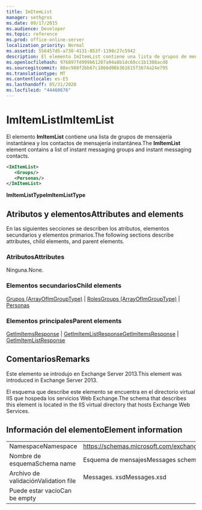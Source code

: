 ```yaml
---
title: ImItemList
manager: sethgros
ms.date: 09/17/2015
ms.audience: Developer
ms.topic: reference
ms.prod: office-online-server
localization_priority: Normal
ms.assetid: 556457d5-a730-4131-853f-1198c27c5942
description: El elemento ImItemList contiene una lista de grupos de mensajería instantánea y los contactos de mensajería instantánea.
ms.openlocfilehash: 976897fd999b61207a94a8b1dc60cc1b1308acd8
ms.sourcegitcommit: 88ec988f2bb67c1866d06b361615f3674a24e795
ms.translationtype: MT
ms.contentlocale: es-ES
ms.lasthandoff: 05/31/2020
ms.locfileid: "44460676"
---
```

# <a name="imitemlist"></a><span data-ttu-id="9a6f3-103">ImItemList</span><span class="sxs-lookup"><span data-stu-id="9a6f3-103">ImItemList</span></span>

<span data-ttu-id="9a6f3-104">El elemento **ImItemList** contiene una lista de grupos de mensajería instantánea y los contactos de mensajería instantánea.</span><span class="sxs-lookup"><span data-stu-id="9a6f3-104">The **ImItemList** element contains a list of instant messaging groups and instant messaging contacts.</span></span> 
  
```XML
<ImItemList>
   <Groups/>
   <Personas/>
</ImItemList>
```

 <span data-ttu-id="9a6f3-105">**ImItemListType**</span><span class="sxs-lookup"><span data-stu-id="9a6f3-105">**ImItemListType**</span></span>
## <a name="attributes-and-elements"></a><span data-ttu-id="9a6f3-106">Atributos y elementos</span><span class="sxs-lookup"><span data-stu-id="9a6f3-106">Attributes and elements</span></span>

<span data-ttu-id="9a6f3-107">En las siguientes secciones se describen los atributos, elementos secundarios y elementos primarios.</span><span class="sxs-lookup"><span data-stu-id="9a6f3-107">The following sections describe attributes, child elements, and parent elements.</span></span>
  
### <a name="attributes"></a><span data-ttu-id="9a6f3-108">Atributos</span><span class="sxs-lookup"><span data-stu-id="9a6f3-108">Attributes</span></span>

<span data-ttu-id="9a6f3-109">Ninguna.</span><span class="sxs-lookup"><span data-stu-id="9a6f3-109">None.</span></span>
  
### <a name="child-elements"></a><span data-ttu-id="9a6f3-110">Elementos secundarios</span><span class="sxs-lookup"><span data-stu-id="9a6f3-110">Child elements</span></span>

<span data-ttu-id="9a6f3-111">[Grupos (ArrayOfImGroupType)](groups-arrayofimgrouptype.md)  |  [Roles](personas-ex15websvcsotherref.md)</span><span class="sxs-lookup"><span data-stu-id="9a6f3-111">[Groups (ArrayOfImGroupType)](groups-arrayofimgrouptype.md) | [Personas](personas-ex15websvcsotherref.md)</span></span>
  
### <a name="parent-elements"></a><span data-ttu-id="9a6f3-112">Elementos principales</span><span class="sxs-lookup"><span data-stu-id="9a6f3-112">Parent elements</span></span>

<span data-ttu-id="9a6f3-113">[GetImItemsResponse](getimitemsresponse.md)  |  [GetImItemListResponse](getimitemlistresponse.md)</span><span class="sxs-lookup"><span data-stu-id="9a6f3-113">[GetImItemsResponse](getimitemsresponse.md) | [GetImItemListResponse](getimitemlistresponse.md)</span></span>
  
## <a name="remarks"></a><span data-ttu-id="9a6f3-114">Comentarios</span><span class="sxs-lookup"><span data-stu-id="9a6f3-114">Remarks</span></span>

<span data-ttu-id="9a6f3-115">Este elemento se introdujo en Exchange Server 2013.</span><span class="sxs-lookup"><span data-stu-id="9a6f3-115">This element was introduced in Exchange Server 2013.</span></span>
  
<span data-ttu-id="9a6f3-116">El esquema que describe este elemento se encuentra en el directorio virtual IIS que hospeda los servicios Web Exchange.</span><span class="sxs-lookup"><span data-stu-id="9a6f3-116">The schema that describes this element is located in the IIS virtual directory that hosts Exchange Web Services.</span></span>
  
## <a name="element-information"></a><span data-ttu-id="9a6f3-117">Información del elemento</span><span class="sxs-lookup"><span data-stu-id="9a6f3-117">Element information</span></span>

|||
|:-----|:-----|
|<span data-ttu-id="9a6f3-118">Namespace</span><span class="sxs-lookup"><span data-stu-id="9a6f3-118">Namespace</span></span>  <br/> |https://schemas.microsoft.com/exchange/services/2006/messages  <br/> |
|<span data-ttu-id="9a6f3-119">Nombre de esquema</span><span class="sxs-lookup"><span data-stu-id="9a6f3-119">Schema name</span></span>  <br/> |<span data-ttu-id="9a6f3-120">Esquema de mensajes</span><span class="sxs-lookup"><span data-stu-id="9a6f3-120">Messages schema</span></span>  <br/> |
|<span data-ttu-id="9a6f3-121">Archivo de validación</span><span class="sxs-lookup"><span data-stu-id="9a6f3-121">Validation file</span></span>  <br/> |<span data-ttu-id="9a6f3-122">Messages. xsd</span><span class="sxs-lookup"><span data-stu-id="9a6f3-122">Messages.xsd</span></span>  <br/> |
|<span data-ttu-id="9a6f3-123">Puede estar vacío</span><span class="sxs-lookup"><span data-stu-id="9a6f3-123">Can be empty</span></span>  <br/> ||
   

